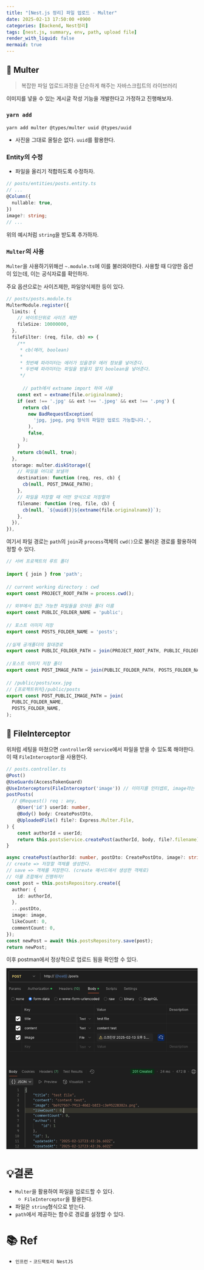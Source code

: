 ```yaml
---
title: "[Nest.js 정리] 파일 업로드 - Multer"
date: 2025-02-13 17:50:00 +0900
categories: [Backend, Nest정리]
tags: [nest.js, summary, env, path, upload file]
render_with_liquid: false
mermaid: true
---
```


## 📌 Multer

> 복잡한 파일 업로드과정을 단순하게 해주는 자바스크립트의 라이브러리

이미지를 넣을 수 있는 게시글 작성 기능을 개발한다고 가정하고 진행해보자.

### `yarn add`

```shell
yarn add multer @types/multer uuid @types/uuid
```

- 사진을 그대로 올릴순 없다. `uuid`를 활용한다. 

### Entity의 수정

- 파일을 올리기 적합하도록 수정하자.

```ts
// posts/entities/posts.entity.ts
// ...
@Column({
  nullable: true,
})
image?: string;
// ...
```

위의 예시처럼 `string`을 받도록 추가하자.

### `Multer`의 사용

`Multer`을 사용하기위해선 `~.module.ts`에 이를 불러와야한다. 사용할 때 다양한 옵션이 있는데, 이는 공식자료를 확인하자.

주요 옵션으로는 사이즈제한, 파일양식제한 등이 있다.

```ts
// posts/posts.module.ts
MulterModule.register({
  limits: {
    // 바이트단위로 사이즈 제한
    fileSize: 10000000,
  },
  fileFilter: (req, file, cb) => {
    /**
     * cb(에러, boolean)
     *
     * 첫번째 파라미터는 에러가 있을경우 에러 정보를 넣어준다.
     * 두번째 파라미터는 파일을 받을지 말지 boolean을 넣어준다.
     */

      // path에서 extname import 하여 사용
    const ext = extname(file.originalname);
    if (ext !== '.jpg' && ext !== '.jpeg' && ext !== '.png') {
      return cb(
        new BadRequestException(
          'jpg, jpeg, png 형식의 파일만 업로드 가능합니다.',
        ),
        false,
      );
    }
    return cb(null, true);
  },
  storage: multer.diskStorage({
    // 파일을 어디로 보낼까
    destination: function (req, res, cb) {
      cb(null, POST_IMAGE_PATH);
    },
    // 파일을 저장할 때 어떤 양식으로 저장할까
    filename: function (req, file, cb) {
      cb(null, `${uuid()}${extname(file.originalname)}`);
    },
  }),
}),
```

여기서 파일 경로는 `path`의 `join`과 `process`객체의 `cwd()`으로 불러온 경로를 활용하여 정할 수 있다.

```ts
// 서버 프로젝트의 루트 폴더

import { join } from 'path';

// current working directory : cwd
export const PROJECT_ROOT_PATH = process.cwd();

// 외부에서 접근 가능한 파일들을 모아둔 폴더 이름
export const PUBLIC_FOLDER_NAME = 'public';

// 포스트 이미지 저장
export const POSTS_FOLDER_NAME = 'posts';

//실제 공개폴더의 절대경로
export const PUBLIC_FOLDER_PATH = join(PROJECT_ROOT_PATH, PUBLIC_FOLDER_NAME);

//포스트 이미지 저장 폴더
export const POST_IMAGE_PATH = join(PUBLIC_FOLDER_PATH, POSTS_FOLDER_NAME);

// /public/posts/xxx.jpg
// {프로젝트위치}/public/posts
export const POST_PUBLIC_IMAGE_PATH = join(
  PUBLIC_FOLDER_NAME,
  POSTS_FOLDER_NAME,
);
```

## 📌 FileInterceptor

위처럼 세팅을 마쳤으면 `controller`와 `service`에서 파일을 받을 수 있도록 해야한다. 이 때 `FileInterceptor`을 사용한다.

```ts
// posts.controller.ts
@Post()
@UseGuards(AccessTokenGuard)
@UseInterceptors(FileInterceptor('image')) // 이미지를 인터셉트, image라는 키값으르 확인함
postPosts(
  // @Request() req : any,
    @User('id') userId: number,
    @Body() body: CreatePostDto,
    @UploadedFile() file?: Express.Multer.File,
) {
    const authorId = userId;
    return this.postsService.createPost(authorId, body, file?.filename);
}
```

```ts
async createPost(authorId: number, postDto: CreatePostDto, image?: string) {
// create => 저장할 객체를 생성한다.
// save => 객체를 저장한다. (create 매서드에서 생성한 객체로)
// 이를 조합해서 진행하자!
const post = this.postsRepository.create({
  author: {
    id: authorId,
  },
  ...postDto,
  image: image,
  likeCount: 0,
  commentCount: 0,
});
const newPost = await this.postsRepository.save(post);
return newPost;
```

이후 postman에서 정상적으로 업로드 됨을 확인할 수 있다.

<img src="/assets/img/nest/summary/250213/upload_file.png" alt="upload file">

# 💡결론

- `Multer`을 활용하여 파일을 업로드할 수 있다.
  - `FileInterceptor`을 활용한다.
- 파일은 `string`형식으로 받는다.
- `path`에서 제공하는 함수로 경로를 설정할 수 있다.

# 📚 Ref

- `인프런` - `코드팩토리 NestJS`

